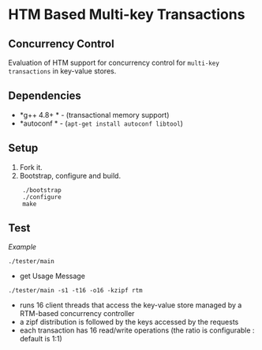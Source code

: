 # HTM Based Multi-key Transactions 

## Concurrency Control

Evaluation of HTM support for concurrency control for `multi-key transactions` in key-value stores.

## Dependencies

- *g++ 4.8+ * - (transactional memory support)
- *autoconf * - (`apt-get install autoconf libtool`) 

## Setup
        
1. Fork it.        
2. Bootstrap, configure and build.
                                  
```
    ./bootstrap
    ./configure
    make
```

## Test

*Example*    

```
./tester/main 
```
- get Usage Message

```
./tester/main -s1 -t16 -o16 -kzipf rtm
```
- runs 16 client threads that access the key-value store managed by a RTM-based concurrency controller
- a zipf distribution is followed by the keys accessed by the requests
- each transaction has 16 read/write operations (the ratio is configurable : default is 1:1)

